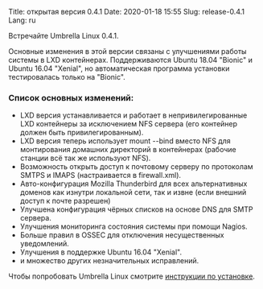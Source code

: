 Title: открытая версия 0.4.1
Date: 2020-01-18 15:55
Slug: release-0.4.1
Lang: ru

Встречайте Umbrella Linux 0.4.1.

Основные изменения в этой версии связаны с улучшениями работы системы в LXD контейнерах.
Поддерживаются Ubuntu 18.04 "Bionic" и Ubuntu 16.04 "Xenial", но автоматическая программа установки
тестировалась только на "Bionic".

### Список основных изменений:

* LXD версия устанавливается и работает в непривилегированные LXD контейнеры за исключением NFS сервера (его контейнер должен быть привилегированным).
* LXD версия теперь использует mount --bind вместо NFS для монтирования домашних директорий в контейнерах (рабочие станции всё так же используют NFS).
* Возможность открыть доступ к почтовому серверу по протоколам SMTPS и IMAPS (настраивается в firewall.xml).
* Авто-конфигурация Mozilla Thunderbird для всех альтернативных доменов как изнутри локальной сети, так и извне (если внешний доступ к почте разрешен)
* Улучшена конфигурация чёрных списков на основе DNS для SMTP сервера.
* Улучшения мониторинга состояния системы при помощи Nagios.
* Больше правил в OSSEC для отключения несущественных уведомлений.
* Улучшения в поддержке Ubuntu 16.04 "Xenial".
* и множество других незначительных исправлений.

Чтобы попробовать Umbrella Linux смотрите 
[инструкции по установке](/umbrella-linux/ru/installation/).
